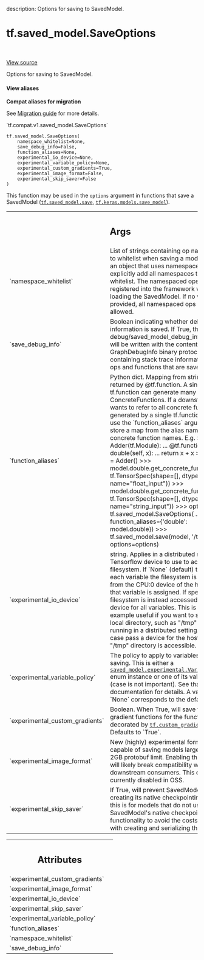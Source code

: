 description: Options for saving to SavedModel.

<div itemscope itemtype="http://developers.google.com/ReferenceObject">
<meta itemprop="name" content="tf.saved_model.SaveOptions" />
<meta itemprop="path" content="Stable" />
<meta itemprop="property" content="__init__"/>
</div>

# tf.saved_model.SaveOptions

<!-- Insert buttons and diff -->

<table class="tfo-notebook-buttons tfo-api nocontent" align="left">

</table>

<a target="_blank" class="external" href="/code/stable/tensorflow/python/saved_model/save_options.py">View source</a>



Options for saving to SavedModel.

<section class="expandable">
  <h4 class="showalways">View aliases</h4>
  <p>
<b>Compat aliases for migration</b>
<p>See
<a href="https://www.tensorflow.org/guide/migrate">Migration guide</a> for
more details.</p>
<p>`tf.compat.v1.saved_model.SaveOptions`</p>
</p>
</section>

<pre class="devsite-click-to-copy prettyprint lang-py tfo-signature-link">
<code>tf.saved_model.SaveOptions(
    namespace_whitelist=None,
    save_debug_info=False,
    function_aliases=None,
    experimental_io_device=None,
    experimental_variable_policy=None,
    experimental_custom_gradients=True,
    experimental_image_format=False,
    experimental_skip_saver=False
)
</code></pre>



<!-- Placeholder for "Used in" -->

This function may be used in the `options` argument in functions that
save a SavedModel (<a href="../../tf/saved_model/save.md"><code>tf.saved_model.save</code></a>, <a href="../../tf/keras/saving/save_model.md"><code>tf.keras.models.save_model</code></a>).

<!-- Tabular view -->
 <table class="responsive fixed orange">
<colgroup><col width="214px"><col></colgroup>
<tr><th colspan="2"><h2 class="add-link">Args</h2></th></tr>

<tr>
<td>
`namespace_whitelist`<a id="namespace_whitelist"></a>
</td>
<td>
List of strings containing op namespaces to whitelist
when saving a model. Saving an object that uses namespaced ops must
explicitly add all namespaces to the whitelist. The namespaced ops must
be registered into the framework when loading the SavedModel. If no
whitelist is provided, all namespaced ops will be allowed.
</td>
</tr><tr>
<td>
`save_debug_info`<a id="save_debug_info"></a>
</td>
<td>
Boolean indicating whether debug information is saved. If
True, then a debug/saved_model_debug_info.pb file will be written with
the contents of a GraphDebugInfo binary protocol buffer containing stack
trace information for all ops and functions that are saved.
</td>
</tr><tr>
<td>
`function_aliases`<a id="function_aliases"></a>
</td>
<td>
Python dict. Mapping from string to object returned by
@tf.function. A single tf.function can generate many ConcreteFunctions.
If a downstream tool wants to refer to all concrete functions generated
by a single tf.function you can use the `function_aliases` argument to
store a map from the alias name to all concrete function names. E.g. >>>
class Adder(tf.Module): ...   @tf.function ...   def double(self, x):
...     return x + x  >>> model = Adder() >>>
model.double.get_concrete_function( ...   tf.TensorSpec(shape=[],
dtype=tf.float32, name="float_input")) >>>
model.double.get_concrete_function( ...   tf.TensorSpec(shape=[],
dtype=tf.string, name="string_input"))  >>> options =
tf.saved_model.SaveOptions( ...   function_aliases={'double':
model.double}) >>> tf.saved_model.save(model, '/tmp/adder',
options=options)
</td>
</tr><tr>
<td>
`experimental_io_device`<a id="experimental_io_device"></a>
</td>
<td>
string. Applies in a distributed setting.
Tensorflow device to use to access the filesystem. If `None` (default)
then for each variable the filesystem is accessed from the CPU:0 device
of the host where that variable is assigned. If specified, the
filesystem is instead accessed from that device for all variables.  This
is for example useful if you want to save to a local directory, such as
"/tmp" when running in a distributed setting. In that case pass a device
for the host where the "/tmp" directory is accessible.
</td>
</tr><tr>
<td>
`experimental_variable_policy`<a id="experimental_variable_policy"></a>
</td>
<td>
The policy to apply to variables when
saving. This is either a <a href="../../tf/saved_model/experimental/VariablePolicy.md"><code>saved_model.experimental.VariablePolicy</code></a> enum
instance or one of its value strings (case is not important). See that
enum documentation for details. A value of `None` corresponds to the
default policy.
</td>
</tr><tr>
<td>
`experimental_custom_gradients`<a id="experimental_custom_gradients"></a>
</td>
<td>
Boolean. When True, will save traced
gradient functions for the functions decorated by <a href="../../tf/custom_gradient.md"><code>tf.custom_gradient</code></a>.
Defaults to `True`.
</td>
</tr><tr>
<td>
`experimental_image_format`<a id="experimental_image_format"></a>
</td>
<td>
New (highly) experimental format that is
capable of saving models larger than the 2GB protobuf limit. Enabling
this option will likely break compatibility with downstream consumers.
This option is currently disabled in OSS.
</td>
</tr><tr>
<td>
`experimental_skip_saver`<a id="experimental_skip_saver"></a>
</td>
<td>
If True, will prevent SavedModel from creating
its native checkpointing ops - this is for models that do not use
SavedModel's native checkpointing functionality to avoid the costs
associated with creating and serializing those ops.
</td>
</tr>
</table>





<!-- Tabular view -->
 <table class="responsive fixed orange">
<colgroup><col width="214px"><col></colgroup>
<tr><th colspan="2"><h2 class="add-link">Attributes</h2></th></tr>

<tr>
<td>
`experimental_custom_gradients`<a id="experimental_custom_gradients"></a>
</td>
<td>

</td>
</tr><tr>
<td>
`experimental_image_format`<a id="experimental_image_format"></a>
</td>
<td>

</td>
</tr><tr>
<td>
`experimental_io_device`<a id="experimental_io_device"></a>
</td>
<td>

</td>
</tr><tr>
<td>
`experimental_skip_saver`<a id="experimental_skip_saver"></a>
</td>
<td>

</td>
</tr><tr>
<td>
`experimental_variable_policy`<a id="experimental_variable_policy"></a>
</td>
<td>

</td>
</tr><tr>
<td>
`function_aliases`<a id="function_aliases"></a>
</td>
<td>

</td>
</tr><tr>
<td>
`namespace_whitelist`<a id="namespace_whitelist"></a>
</td>
<td>

</td>
</tr><tr>
<td>
`save_debug_info`<a id="save_debug_info"></a>
</td>
<td>

</td>
</tr>
</table>



